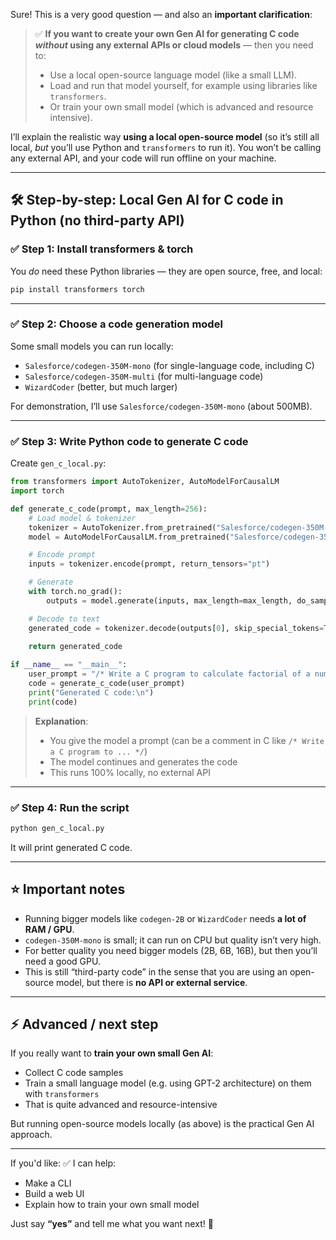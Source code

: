 Sure!
This is a very good question — and also an **important clarification**:

> ✅ **If you want to create your own Gen AI for generating C code *without* using any external APIs or cloud models** — then you need to:
>
> * Use a local open-source language model (like a small LLM).
> * Load and run that model yourself, for example using libraries like `transformers`.
> * Or train your own small model (which is advanced and resource intensive).

I’ll explain the realistic way **using a local open-source model** (so it’s still all local, *but* you’ll use Python and `transformers` to run it).
You won’t be calling any external API, and your code will run offline on your machine.

---

## 🛠 **Step-by-step: Local Gen AI for C code in Python (no third-party API)**

### ✅ Step 1: Install transformers & torch

You *do* need these Python libraries — they are open source, free, and local:

```bash
pip install transformers torch
```

---

### ✅ Step 2: Choose a code generation model

Some small models you can run locally:

* `Salesforce/codegen-350M-mono` (for single-language code, including C)
* `Salesforce/codegen-350M-multi` (for multi-language code)
* `WizardCoder` (better, but much larger)

For demonstration, I’ll use `Salesforce/codegen-350M-mono` (about 500MB).

---

### ✅ Step 3: Write Python code to generate C code

Create `gen_c_local.py`:

```python
from transformers import AutoTokenizer, AutoModelForCausalLM
import torch

def generate_c_code(prompt, max_length=256):
    # Load model & tokenizer
    tokenizer = AutoTokenizer.from_pretrained("Salesforce/codegen-350M-mono")
    model = AutoModelForCausalLM.from_pretrained("Salesforce/codegen-350M-mono")

    # Encode prompt
    inputs = tokenizer.encode(prompt, return_tensors="pt")

    # Generate
    with torch.no_grad():
        outputs = model.generate(inputs, max_length=max_length, do_sample=True, temperature=0.7)

    # Decode to text
    generated_code = tokenizer.decode(outputs[0], skip_special_tokens=True)
    
    return generated_code

if __name__ == "__main__":
    user_prompt = "/* Write a C program to calculate factorial of a number */\n"
    code = generate_c_code(user_prompt)
    print("Generated C code:\n")
    print(code)
```

> **Explanation**:
>
> * You give the model a prompt (can be a comment in C like `/* Write a C program to ... */`)
> * The model continues and generates the code
> * This runs 100% locally, no external API

---

### ✅ Step 4: Run the script

```bash
python gen_c_local.py
```

It will print generated C code.

---

## ⭐ **Important notes**

* Running bigger models like `codegen-2B` or `WizardCoder` needs **a lot of RAM / GPU**.
* `codegen-350M-mono` is small; it can run on CPU but quality isn’t very high.
* For better quality you need bigger models (2B, 6B, 16B), but then you’ll need a good GPU.
* This is still “third-party code” in the sense that you are using an open-source model, but there is **no API or external service**.

---

## ⚡ **Advanced / next step**

If you really want to **train your own small Gen AI**:

* Collect C code samples
* Train a small language model (e.g. using GPT-2 architecture) on them with `transformers`
* That is quite advanced and resource-intensive

But running open-source models locally (as above) is the practical Gen AI approach.

---

If you'd like:
✅ I can help:

* Make a CLI
* Build a web UI
* Explain how to train your own small model

Just say **“yes”** and tell me what you want next! 🚀
